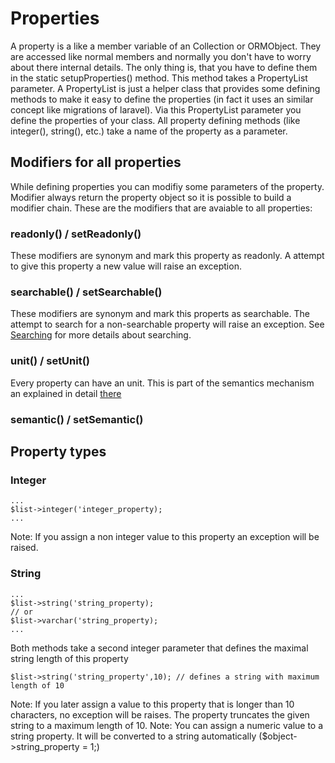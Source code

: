 
# Properties
A property is a like a member variable of an Collection or ORMObject. They are accessed like normal members and normally you don't have to worry about there internal details. The only thing is, that you have to define them in the static setupProperties() method. This method takes a PropertyList parameter. A PropertyList is just a helper class that provides some defining methods to make it easy to define the properties (in fact it uses an similar concept like migrations of laravel). Via this PropertyList parameter you define the properties of your class. All property defining methods (like integer(), string(), etc.) take a name of the property as a parameter.

## Modifiers for all properties
While defining properties you can modifiy some parameters of the property. Modifier always return the property object so it is possible to build a modifier chain. These are the modifiers that are avaiable to all properties:

### readonly() / setReadonly()
These modifiers are synonym and mark this property as readonly. A attempt to give this property a new value will raise an exception.

### searchable() / setSearchable()
These modifiers are synonym and mark this properts as searchable. The attempt to search for a non-searchable property will raise an exception. See [Searching](doc/searching.md) for more details about searching.

### unit() / setUnit()
Every property can have an unit. This is part of the semantics mechanism an explained in detail [there](doc/md/SEMANTIC.md)

### semantic() / setSemantic()

## Property types
### Integer
```
...
$list->integer('integer_property);
...
```
Note: If you assign a non integer value to this property an exception will be raised. 

### String
```
...
$list->string('string_property);
// or
$list->varchar('string_property);
...
```
Both methods take a second integer parameter that defines the maximal string length of this property
```
$list->string('string_property',10); // defines a string with maximum length of 10
```
Note: If you later assign a value to this property that is longer than 10 characters, no exception will be raises. The property truncates the given string to a maximum length of 10.
Note: You can assign a numeric value to a string property. It will be converted to a string automatically ($object->string_property = 1;)

